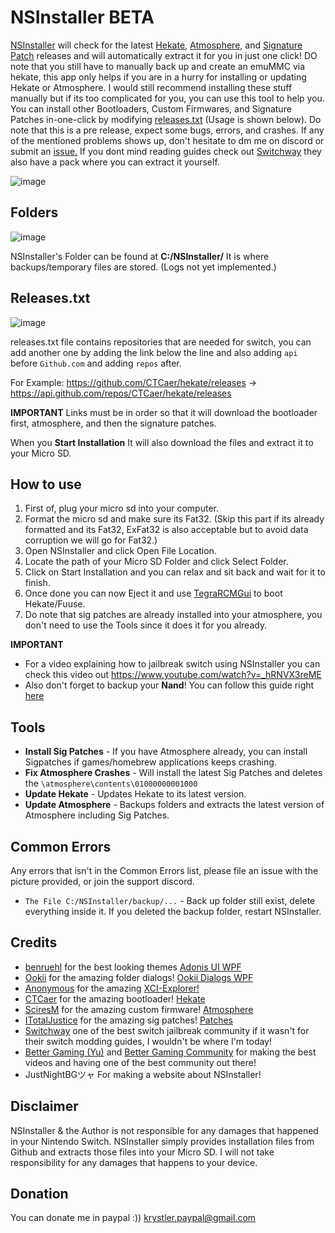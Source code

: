 # NSInstaller BETA
[NSInstaller](https://nsinstaller.alle.bg/) will check for the latest <a href="https://github.com/CTCaer/hekate">Hekate</a>, <a href="https://github.com/Atmosphere-NX/Atmosphere">Atmosphere</a>, and [Signature Patch](https://github.com/ITotalJustice/patches) releases and will automatically extract it for you in just one click! DO note that you still have to manually back up and create an emuMMC via hekate, this app only helps if you are in a hurry for installing or updating Hekate or Atmosphere. I would still recommend installing these stuff manually but if its too complicated for you, you can use this tool to help you. You can install other Bootloaders, Custom Firmwares, and Signature Patches in-one-click by modifying [releases.txt](https://github.com/Dichill/NSInstaller/blob/main/NSInstaller/bin/Debug/releases.txt) (Usage is shown below). Do note that this is a pre release, expect some bugs, errors, and crashes. If any of the mentioned problems shows up, don't hesitate to dm me on discord or submit an [issue.](https://github.com/Dichill/NSInstaller/issues) If you dont mind reading guides check out [Switchway](https://switchway.xyz/) they also have a pack where you can extract it yourself.

![image](https://user-images.githubusercontent.com/48512644/135878945-7748cabf-94df-40f8-b54f-d8a223c8ab9f.png)

## Folders
![image](https://user-images.githubusercontent.com/48512644/136057195-d5fea062-dc98-44e6-886b-b69256a9a6a1.png)

NSInstaller's Folder can be found at **C:/NSInstaller/** It is where backups/temporary files are stored. (Logs not yet implemented.)

## Releases.txt
![image](https://user-images.githubusercontent.com/48512644/136057415-3451716f-2838-4389-9310-09da5863cf62.png)

releases.txt file contains repositories that are needed for switch, you can add another one by adding the link below the line and also adding `api` before `Github.com` and adding `repos` after.<br>

For Example: https://github.com/CTCaer/hekate/releases -> https://api.github.com/repos/CTCaer/hekate/releases<br>

**IMPORTANT**
Links must be in order so that it will download the bootloader first, atmosphere, and then the signature patches.

When you **Start Installation** It will also download the files and extract it to your Micro SD.

## How to use
1. First of, plug your micro sd into your computer.
2. Format the micro sd and make sure its Fat32. (Skip this part if its already formatted and its Fat32, ExFat32 is also acceptable but to avoid data corruption we will go for Fat32.)
3. Open NSInstaller and click Open File Location.
4. Locate the path of your Micro SD Folder and click Select Folder.
5. Click on Start Installation and you can relax and sit back and wait for it to finish.
7. Once done you can now Eject it and use [TegraRCMGui](https://github.com/eliboa/TegraRcmGUI) to boot Hekate/Fuuse.
8. Do note that sig patches are already installed into your atmosphere, you don't need to use the Tools since it does it for you already.

**IMPORTANT**
- For a video explaining how to jailbreak switch using NSInstaller you can check this video out https://www.youtube.com/watch?v=_hRNVX3reME
- Also don't forget to backup your **Nand**! You can follow this guide right [here](https://switchway.xyz/backup-nand-%26-keys)

## Tools
- **Install Sig Patches** - If you have Atmosphere already, you can install Sigpatches if games/homebrew applications keeps crashing.
- **Fix Atmosphere Crashes** - Will install the latest Sig Patches and deletes the `\atmosphere\contents\01000000001000`
- **Update Hekate** - Updates Hekate to its latest version.
- **Update Atmosphere** - Backups folders and extracts the latest version of Atmosphere including Sig Patches.

## Common Errors
Any errors that isn't in the Common Errors list, please file an issue with the picture provided, or join the support discord.
- `The File C:/NSInstaller/backup/...` - Back up folder still exist, delete everything inside it. If you deleted the backup folder, restart NSInstaller.

## Credits
- [benruehl](https://github.com/benruehl) for the best looking themes [Adonis UI WPF](https://github.com/benruehl/adonis-ui/)
- [Ookii](https://github.com/ookii-dialogs) for the amazing folder dialogs! [Ookii Dialogs WPF](https://github.com/ookii-dialogs/ookii-dialogs-wpf)
- [Anonymous](#) for the amazing [XCI-Explorer!](https://github.com/StudentBlake/XCI-Explorer)
- [CTCaer](https://github.com/CTCaer) for the amazing bootloader! [Hekate](https://github.com/CTCaer/hekate)
- [SciresM](https://github.com/Atmosphere-NX) for the amazing custom firmware! [Atmosphere](https://github.com/Atmosphere-NX/Atmosphere)
- [ITotalJustice](https://github.com/ITotalJustice) for the amazing sig patches! [Patches](https://github.com/ITotalJustice/patches)
- [Switchway](https://switchway.xyz/) one of the best switch jailbreak community if it wasn't for their switch modding guides, I wouldn't be where I'm today!
- [Better Gaming (Yu)](https://www.youtube.com/channel/UC2X23IIMBLKO6PxtwoNcHoQ/videos) and [Better Gaming Community](https://discord.com/invite/3Gj7rtQmhS) for making the best videos and having one of the best community out there!
- JustNightBGツャ For making a website about NSInstaller!

## Disclaimer
NSInstaller & the Author is not responsible for any damages that happened in your Nintendo Switch. NSInstaller simply provides installation files from Github and extracts those files into your Micro SD. I will not take responsibility for any damages that happens to your device. 

## Donation
You can donate me in paypal :))
krystler.paypal@gmail.com
